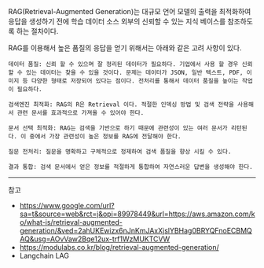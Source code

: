 RAG(Retrieval-Augmented Generation)는 대규모 언어 모델의 출력을 최적화하여 응답을 생성하기 전에 학습 데이터 소스 외부의 신뢰할 수 있는 지식 베이스를 참조하도록 하는 절차이다.

RAG를 이용해서 높은 품질의 응답을 얻기 위해서는 아래와 같은 고려 사항이 있다.

    데이터 품질: 신뢰 할 수 있으며 잘 정리된 데이터가 필요하다. 기업에서 사용 할 경우 신뢰 할 수 있는 데이터는 찾을 수 있을 것이다. 문제는 데이터가 JSON, 일반 텍스트, PDF, 이미지 등 다양한 형태로 저장되어 있다는 점이다. 전처리를 통해서 데이터 품질을 높이는 작업이 필요하다.

    검색엔진 최적화: RAG의 R은 Retrieval 이다. 적절한 인덱싱 방법 및 검색 전략을 사용해서 관련 문서를 효과적으로 가져올 수 있어야 한다.

    문서 선택 최적화: RAG는 검색을 기반으로 하기 때문에 관련성이 있는 여러 문서가 리턴된다. 이 중에서 가장 관련성이 높은 정보를 RAG에 전달해야 한다.

    질문 전처리: 질문을 명확하고 구체적으로 정제하여 검색 품질을 향상 시킬 수 있다.

    결과 통합: 검색 문서에서 얻은 정보를 적절하게 통합하여 자연스러운 답변을 생성해야 한다.

---
참고

- <https://www.google.com/url?sa=t&source=web&rct=j&opi=89978449&url=https://aws.amazon.com/ko/what-is/retrieval-augmented-generation/&ved=2ahUKEwizx6nJnKmJAxXjslYBHag0BRYQFnoECBMQAQ&usg=AOvVaw2Bqe12ux-trf1WzMUKTCVW>
- <https://modulabs.co.kr/blog/retrieval-augmented-generation/>
- Langchain LAG
